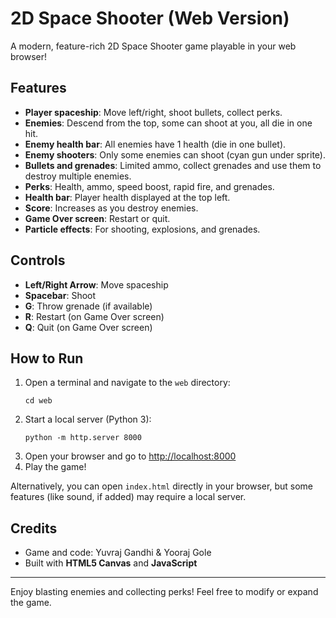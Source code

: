 
# 2D Space Shooter (Web Version)

A modern, feature-rich 2D Space Shooter game playable in your web browser!

## Features
- **Player spaceship**: Move left/right, shoot bullets, collect perks.
- **Enemies**: Descend from the top, some can shoot at you, all die in one hit.
- **Enemy health bar**: All enemies have 1 health (die in one bullet).
- **Enemy shooters**: Only some enemies can shoot (cyan gun under sprite).
- **Bullets and grenades**: Limited ammo, collect grenades and use them to destroy multiple enemies.
- **Perks**: Health, ammo, speed boost, rapid fire, and grenades.
- **Health bar**: Player health displayed at the top left.
- **Score**: Increases as you destroy enemies.
- **Game Over screen**: Restart or quit.
- **Particle effects**: For shooting, explosions, and grenades.

## Controls
- **Left/Right Arrow**: Move spaceship
- **Spacebar**: Shoot
- **G**: Throw grenade (if available)
- **R**: Restart (on Game Over screen)
- **Q**: Quit (on Game Over screen)

## How to Run
1. Open a terminal and navigate to the `web` directory:
   ```
   cd web
   ```
2. Start a local server (Python 3):
   ```
   python -m http.server 8000
   ```
3. Open your browser and go to [http://localhost:8000](http://localhost:8000)
4. Play the game!

Alternatively, you can open `index.html` directly in your browser, but some features (like sound, if added) may require a local server.

## Credits
- Game and code: Yuvraj Gandhi & Yooraj Gole
- Built with **HTML5 Canvas** and **JavaScript**

---
Enjoy blasting enemies and collecting perks! Feel free to modify or expand the game. 
